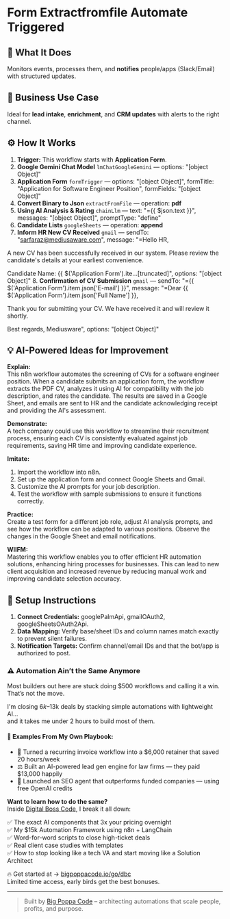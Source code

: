 # Form Extractfromfile Automate Triggered
  ## 🚀 What It Does
  Monitors events, processes them, and **notifies** people/apps (Slack/Email) with structured updates.
  
  ## 💼 Business Use Case
  Ideal for **lead intake**, **enrichment**, and **CRM updates** with alerts to the right channel.
  
  ## ⚙️ How It Works
  1. **Trigger:** This workflow starts with **Application Form**.
  2. **Google Gemini Chat Model** `lmChatGoogleGemini` — options: "[object Object]"
3. **Application Form** `formTrigger` — options: "[object Object]", formTitle: "Application for Software Engineer Position", formFields: "[object Object]"
4. **Convert Binary to Json** `extractFromFile` — operation: **pdf**
5. **Using AI Analysis & Rating** `chainLlm` — text: "={{ $json.text }}", messages: "[object Object]", promptType: "define"
6. **Candidate Lists** `googleSheets` — operation: **append**
7. **Inform HR New CV Received** `gmail` — sendTo: "sarfaraz@mediusaware.com", message: "=Hello HR,

A new CV has been successfully received in our system. Please review the candidate's details at your earliest convenience.

Candidate Name: {{ $('Application Form').ite…[truncated]", options: "[object Object]"
8. **Confirmation of CV Submission** `gmail` — sendTo: "={{ $('Application Form').item.json['E-mail'] }}", message: "=Dear {{ $('Application Form').item.json['Full Name'] }}, 

Thank you for submitting your CV. We have received it and will review it shortly. 

Best regards,
Mediusware", options: "[object Object]"
  
  ## 💡 AI-Powered Ideas for Improvement
  **Explain:**  
This n8n workflow automates the screening of CVs for a software engineer position. When a candidate submits an application form, the workflow extracts the PDF CV, analyzes it using AI for compatibility with the job description, and rates the candidate. The results are saved in a Google Sheet, and emails are sent to HR and the candidate acknowledging receipt and providing the AI's assessment.

**Demonstrate:**  
A tech company could use this workflow to streamline their recruitment process, ensuring each CV is consistently evaluated against job requirements, saving HR time and improving candidate experience.

**Imitate:**  
1. Import the workflow into n8n.
2. Set up the application form and connect Google Sheets and Gmail.
3. Customize the AI prompts for your job description.
4. Test the workflow with sample submissions to ensure it functions correctly.

**Practice:**  
Create a test form for a different job role, adjust AI analysis prompts, and see how the workflow can be adapted to various positions. Observe the changes in the Google Sheet and email notifications.

**WIIFM:**  
Mastering this workflow enables you to offer efficient HR automation solutions, enhancing hiring processes for businesses. This can lead to new client acquisition and increased revenue by reducing manual work and improving candidate selection accuracy.
  
  ## 🔧 Setup Instructions
  1. **Connect Credentials:** googlePalmApi, gmailOAuth2, googleSheetsOAuth2Api.
2. **Data Mapping:** Verify base/sheet IDs and column names match exactly to prevent silent failures.
3. **Notification Targets:** Confirm channel/email IDs and that the bot/app is authorized to post.
  
### ⚠️ Automation Ain’t the Same Anymore

Most builders out here are stuck doing $500 workflows and calling it a win.  
That’s not the move.  

I'm closing $6k–$13k deals by stacking simple automations with lightweight AI...  
and it takes me under 2 hours to build most of them.

#### 🧠 Examples From My Own Playbook:
- 🔁 Turned a recurring invoice workflow into a $6,000 retainer that saved 20 hours/week  
- ⚖️ Built an AI-powered lead gen engine for law firms — they paid $13,000 happily  
- 🚀 Launched an SEO agent that outperforms funded companies — using free OpenAI credits  

**Want to learn how to do the same?**  
Inside [Digital Boss Code](https://bigpoppacode.io/go/dbc), I break it all down:

✅ The exact AI components that 3x your pricing overnight  
✅ My $15k Automation Framework using n8n + LangChain  
✅ Word-for-word scripts to close high-ticket deals  
✅ Real client case studies with templates  
✅ How to stop looking like a tech VA and start moving like a Solution Architect  

🔥 Get started at → [bigpoppacode.io/go/dbc](https://bigpoppacode.io/go/dbc)  
Limited time access, early birds get the best bonuses.

---
> Built by [Big Poppa Code](https://bigpoppacode.io) – architecting automations that scale people, profits, and purpose.
  